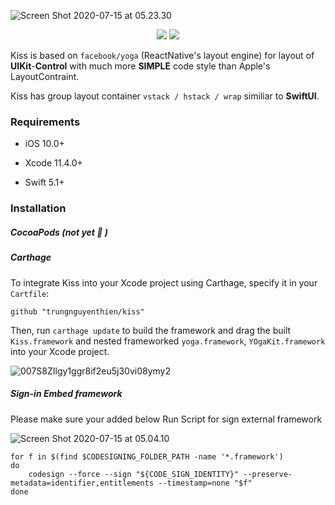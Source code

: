 ![Screen Shot 2020-07-15 at 05.23.30](https://tva1.sinaimg.cn/large/007S8ZIlgy1ggr94iculmj30y207aq4m.jpg)

<p align="center">
  <a href="https://github.com/Carthage/Carthage"><img src="https://img.shields.io/badge/Carthage-compatible-4BC51D.svg?style=flat" /></a> <a href="https://raw.githubusercontent.com/layoutBox/PinLayout/master/LICENSE"><img src="https://img.shields.io/cocoapods/l/PinLayout.svg" /></a>



Kiss is based on `facebook/yoga` (ReactNative's layout engine) for layout of **UIKit**-**Control** with much more **SIMPLE** code style than Apple's LayoutContraint. 

Kiss has group layout container `vstack / hstack / wrap` similiar to **SwiftUI**.

### Requirements

- iOS 10.0+

* Xcode 11.4.0+ 

- Swift 5.1+

### Installation

##### CocoaPods (not yet 🙏 )

##### Carthage 

To integrate Kiss into your Xcode project using Carthage, specify it in your `Cartfile`:

```shell
github "trungnguyenthien/kiss"
```

Then, run `carthage update` to build the framework and drag the built `Kiss.framework`  and nested frameworked   `yoga.framework`, `YOgaKit.framework` into your Xcode project.

![007S8ZIlgy1ggr8if2eu5j30vi08ymy2](https://tva1.sinaimg.cn/large/007S8ZIlgy1ggr8rxmjj4j30m20693yx.jpg)

##### Sign-in Embed framework

Please make sure your added below Run Script for sign external framework

![Screen Shot 2020-07-15 at 05.04.10](https://tva1.sinaimg.cn/large/007S8ZIlgy1ggr8llr1h5j31eq0d0di3.jpg)

```shell
for f in $(find $CODESIGNING_FOLDER_PATH -name '*.framework')
do
    codesign --force --sign "${CODE_SIGN_IDENTITY}" --preserve-metadata=identifier,entitlements --timestamp=none "$f"
done
```

